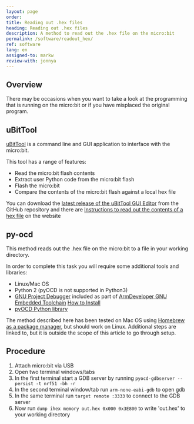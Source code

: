 ```yaml
---
layout: page
order:
title: Reading out .hex files
heading: Reading out .hex files
description: A method to read out the .hex file on the micro:bit
permalink: /software/readout_hex/
ref: software
lang: en
assigned-to: markw
review-with: jonnya
---
```



## Overview

There may be occasions when you want to take a look at the programming that is running on the micro:bit or if you have misplaced the original program. 

## uBitTool

[uBitTool](https://www.embeddedlog.com/ubittool/) is a command line and GUI application to interface with the micro:bit.

This tool has a range of features:

- Read the micro:bit flash contents
- Extract user Python code from the micro:bit flash
- Flash the micro:bit
- Compare the contents of the micro:bit flash against a local hex file

You can download the [latest release of the uBitTool GUI Editor](https://github.com/carlosperate/ubittool/releases/) from the GitHub repository and there are [Instructions to read out the contents of a hex file](https://www.embeddedlog.com/ubittool/usage.html) on the website


## py-ocd

This method reads out the .hex file on the micro:bit to a file in your working directory.

In order to complete this task you will require some additional tools and libraries:

  - Linux/Mac OS
  - Python 2 (pyOCD is not supported in Python3)
  - [GNU Project Debugger](https://www.gnu.org/software/gdb/) included as part of [ArmDeveloper GNU Embedded Toolchain](https://developer.arm.com/open-source/gnu-toolchain/gnu-rm/downloads) [How to Install](https://gnu-mcu-eclipse.github.io/toolchain/arm/install/)
  - [pyOCD Python library](https://github.com/mbedmicro/pyOCD)

The method described here has been tested on Mac OS  using [Homebrew as a package manager](https://brew.sh/), but should work on Linux. Additional steps are linked to, but it is outside the scope of this article to go through setup.

## Procedure

1. Attach micro:bit via USB
2. Open two terminal windows/tabs
3. In the first terminal start a GDB server by running ```pyocd-gdbserver --persist -t nrf51 -bh -r```
4. In the second terminal window/tab run ```arm-none-eabi-gdb``` to open gdb
5. In the same terminal run ```target remote :3333``` to connect to the GDB server
6. Now run ```dump ihex memory out.hex 0x000 0x3E800``` to write 'out.hex' to your working directory


